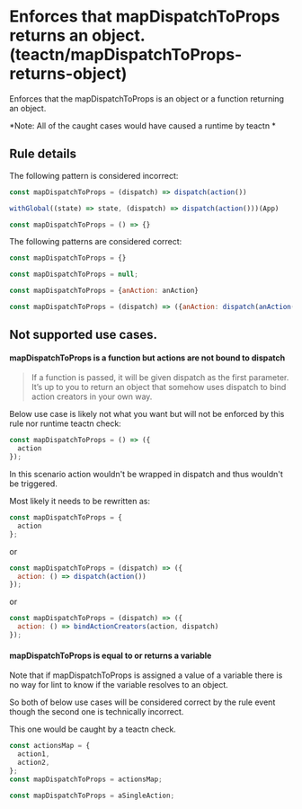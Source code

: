 #  Enforces that mapDispatchToProps returns an object. (teactn/mapDispatchToProps-returns-object)

Enforces that the mapDispatchToProps is an object or a function returning an object.

*Note: All of the caught cases would have caused a runtime by teactn *

## Rule details

The following pattern is considered incorrect:

```js
const mapDispatchToProps = (dispatch) => dispatch(action())
```

```js
withGlobal((state) => state, (dispatch) => dispatch(action()))(App)
```

```js
const mapDispatchToProps = () => {}
```

The following patterns are considered correct:


```js
const mapDispatchToProps = {}
```

```js
const mapDispatchToProps = null;
```

```js
const mapDispatchToProps = {anAction: anAction}
```

```js
const mapDispatchToProps = (dispatch) => ({anAction: dispatch(anAction())})
```

## Not supported use cases.

#### mapDispatchToProps is a function but actions are not bound to dispatch

>If a function is passed, it will be given dispatch as the first parameter. It’s up to you to return an object that somehow uses dispatch to bind action creators in your own way.

Below use case is likely not what you want but will not be enforced by this rule nor runtime teactn check:

```js
const mapDispatchToProps = () => ({
  action
});
```

In this scenario action wouldn't be wrapped in dispatch and thus wouldn't be triggered.

Most likely it needs to be rewritten as:

```js
const mapDispatchToProps = {
  action
};
```
or

```js
const mapDispatchToProps = (dispatch) => ({
  action: () => dispatch(action())
});
```

or

```js
const mapDispatchToProps = (dispatch) => ({
  action: () => bindActionCreators(action, dispatch)
});
```

#### mapDispatchToProps is equal to or returns a variable

Note that if mapDispatchToProps is assigned a value of a variable there is no way for lint to know if the variable resolves to an object.

So both of below use cases will be considered correct by the rule event though the second one is technically incorrect.

This one would be caught by a teactn check.

```js
const actionsMap = {
  action1,
  action2,
};
const mapDispatchToProps = actionsMap;
```

```js
const mapDispatchToProps = aSingleAction;
```
